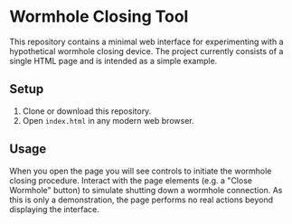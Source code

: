 # Wormhole Closing Tool

This repository contains a minimal web interface for experimenting with a hypothetical wormhole closing device. The project currently consists of a single HTML page and is intended as a simple example.

## Setup

1. Clone or download this repository.
2. Open `index.html` in any modern web browser.

## Usage

When you open the page you will see controls to initiate the wormhole closing procedure. Interact with the page elements (e.g. a "Close Wormhole" button) to simulate shutting down a wormhole connection. As this is only a demonstration, the page performs no real actions beyond displaying the interface.

